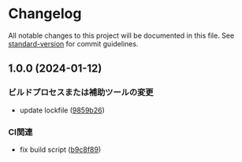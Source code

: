 # Changelog

All notable changes to this project will be documented in this file. See [standard-version](https://github.com/conventional-changelog/standard-version) for commit guidelines.

## 1.0.0 (2024-01-12)


### ビルドプロセスまたは補助ツールの変更

* update lockfile ([9859b26](https://github.com/s-hirano-ist/frontend-experimental/commit/9859b26e220c75f51af6a3960aa9c97b8f83aadb))


### CI関連

* fix build script ([b9c8f89](https://github.com/s-hirano-ist/frontend-experimental/commit/b9c8f8956fca534de0183b59678cddf1578d1d57))
